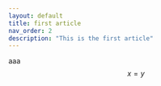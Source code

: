 ```yaml
---
layout: default
title: first article
nav_order: 2
description: "This is the first article"
---
```


aaa
$$
    x=y
$$